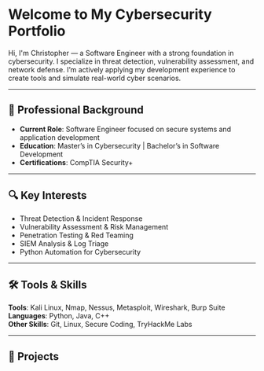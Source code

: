 # Welcome to My Cybersecurity Portfolio

Hi, I'm Christopher — a Software Engineer with a strong foundation in cybersecurity. I specialize in threat detection, vulnerability assessment, and network defense. I’m actively applying my development experience to create tools and simulate real-world cyber scenarios.

---

## 🧭 Professional Background

- **Current Role**: Software Engineer focused on secure systems and application development  
- **Education**: Master’s in Cybersecurity | Bachelor’s in Software Development  
- **Certifications**: CompTIA Security+  

---

## 🔍 Key Interests

- Threat Detection & Incident Response  
- Vulnerability Assessment & Risk Management  
- Penetration Testing & Red Teaming  
- SIEM Analysis & Log Triage  
- Python Automation for Cybersecurity

---

## 🛠️ Tools & Skills

**Tools**: Kali Linux, Nmap, Nessus, Metasploit, Wireshark, Burp Suite  
**Languages**: Python, Java, C++  
**Other Skills**: Git, Linux, Secure Coding, TryHackMe Labs

---

## 📁 Projects

